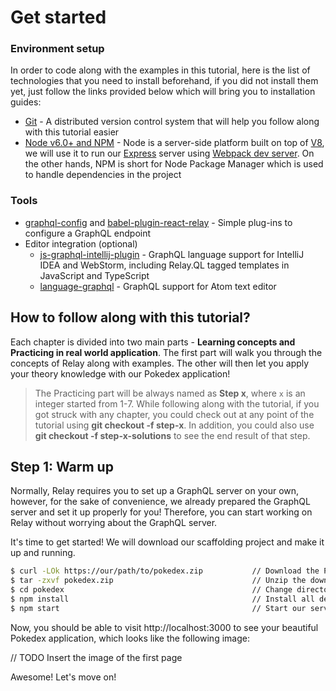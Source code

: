 # Get started

### Environment setup
In order to code along with the examples in this tutorial, here is the list of technologies that you need to install beforehand, if you did not install them yet, just follow the links provided below which will bring you to installation guides: 

- [Git](https://git-scm.com/downloads) - A distributed version control system that will help you follow along with this tutorial easier
- [Node v6.0+ and NPM](https://nodejs.org/en) - Node is a server-side platform built on top of [V8](https://developers.google.com/v8), we will use it to run our [Express](https://expressjs.com/) server using [Webpack dev server](https://webpack.github.io/docs/webpack-dev-server.html). On the other hands, NPM is short for Node Package Manager which is used to handle dependencies in the project

### Tools
- [graphql-config](https://github.com/graphcool/graphql-config) and [babel-plugin-react-relay](https://github.com/graphcool/babel-plugin-react-relay) -  Simple plug-ins to configure a GraphQL endpoint
- Editor integration (optional) 
    - [js-graphql-intellij-plugin](https://github.com/jimkyndemeyer/js-graphql-intellij-plugin) - GraphQL language support for IntelliJ IDEA and WebStorm, including Relay.QL tagged templates in JavaScript and TypeScript
    - [language-graphql](https://github.com/rmosolgo/language-graphql) - GraphQL support for Atom text editor

## How to follow along with this tutorial?

Each chapter is divided into two main parts - **Learning concepts and Practicing in real world application**. The first part will walk you through the concepts of Relay along with examples. The other will then let you apply your theory knowledge with our Pokedex application! 

> The Practicing part will be always named as **Step x**, where `x` is an integer started from 1-7. While following along with the tutorial, if you got struck with any chapter, you could check out at any point of the tutorial using **git checkout -f step-x**. In addition, you could also use **git checkout -f step-x-solutions** to see the end result of that step.

## Step 1: Warm up

Normally, Relay requires you to set up a GraphQL server on your own, however, for the sake of convenience, we already prepared the GraphQL server and set it up properly for you! Therefore, you can start working on Relay without worrying about the GraphQL server.

It's time to get started! We will download our scaffolding project and make it up and running. 

```sh
$ curl -LOk https://our/path/to/pokedex.zip           // Download the Pokedex project
$ tar -zxvf pokedex.zip                               // Unzip the downloaded file
$ cd pokedex                                          // Change directory to the downloaded folder
$ npm install                                         // Install all dependencies
$ npm start                                           // Start our server
```

Now, you should be able to visit http://localhost:3000 to see your beautiful Pokedex application, which looks like the following image:

// TODO Insert the image of the first page

Awesome! Let's move on!
